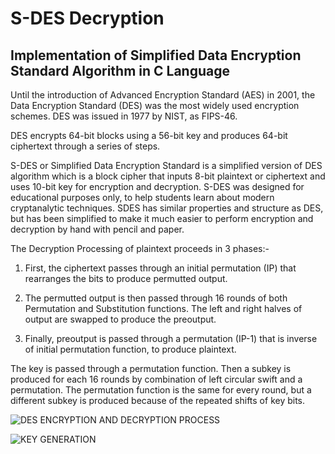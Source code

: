 # S-DES Decryption
## Implementation of Simplified Data Encryption Standard Algorithm in C Language

Until the introduction of Advanced Encryption Standard (AES) in 2001, the Data Encryption Standard (DES) was the most widely used encryption schemes.
DES was issued in 1977 by NIST, as FIPS-46.

DES encrypts 64-bit blocks using a 56-bit key and produces 64-bit ciphertext through a series of steps.

S-DES or Simplified Data Encryption Standard is a simplified version of DES algorithm which is a block cipher that inputs 8-bit plaintext or ciphertext and uses 10-bit key for encryption and decryption.
S-DES was designed for educational purposes only, to help students learn about modern cryptanalytic techniques. SDES has similar properties and structure as DES, but has been simplified to make it much easier to perform encryption and decryption by hand with pencil and paper.

The Decryption Processing of plaintext proceeds in 3 phases:-

1) First, the ciphertext passes through an initial permutation (IP) that rearranges the bits to produce permutted output.

2) The permutted output is then passed through 16 rounds of both Permutation and Substitution functions. The left and right halves of output are swapped to produce the preoutput.

3) Finally, preoutput is passed through a permutation (IP-1) that is inverse of initial permutation function, to produce plaintext.

The key is passed through a permutation function. Then a subkey is produced for each 16 rounds by combination of left circular swift and a permutation. The permutation function is the same for every round, but a different subkey is produced because of the repeated shifts of key bits.

![DES ENCRYPTION AND DECRYPTION PROCESS](https://www.brainkart.com/media/extra/0QHPefM.jpg)

![KEY GENERATION](https://www.brainkart.com/media/extra/ZaaYJhs.jpg)

